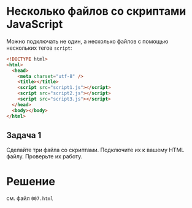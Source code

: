 # Несколько файлов со скриптами JavaScript

Можно подключать не один, а несколько файлов с помощью нескольких
тегов `script`:

```html
<!DOCTYPE html>
<html>
  <head>
    <meta charset="utf-8" />
    <title></title>
    <script src="script1.js"></script>
    <script src="script2.js"></script>
    <script src="script3.js"></script>
  </head>
  <body></body>
</html>
```

## Задача 1

Сделайте три файла со скриптами. Подключите их к вашему HTML файлу. Проверьте их работу.

# Решение

см. файл `007.html`
